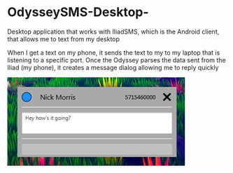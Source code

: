 # OdysseySMS-Desktop-
Desktop application that works with IliadSMS, which is the Android client, that allows me to text from my desktop



When I get a text on my phone, it sends the text to my to my laptop that is listening to a specific port. Once the Odyssey parses the data sent from the Iliad (my phone), it creates a message dialog allowing me to reply quickly


![alt tag](/images/message.png)
